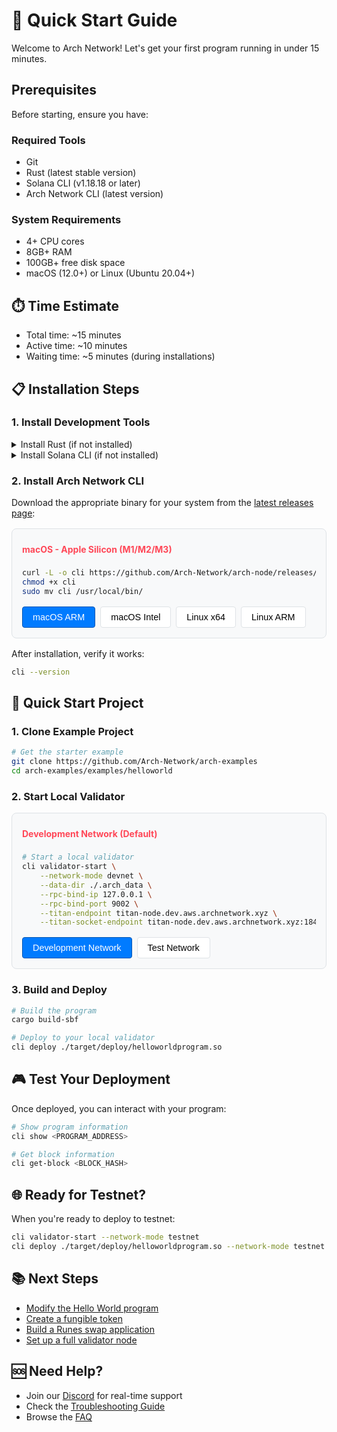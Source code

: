 # 🚀 Quick Start Guide

Welcome to Arch Network! Let's get your first program running in under 15 minutes.

## Prerequisites

Before starting, ensure you have:

### Required Tools
- Git
- Rust (latest stable version)
- Solana CLI (v1.18.18 or later)
- Arch Network CLI (latest version)

### System Requirements
- 4+ CPU cores
- 8GB+ RAM
- 100GB+ free disk space
- macOS (12.0+) or Linux (Ubuntu 20.04+)

## ⏱️ Time Estimate
- Total time: ~15 minutes
- Active time: ~10 minutes
- Waiting time: ~5 minutes (during installations)

## 📋 Installation Steps

### 1. Install Development Tools

<details>
<summary>Install Rust (if not installed)</summary>

```bash
# Install Rust using rustup
curl --proto '=https' --tlsv1.2 -sSf https://sh.rustup.rs | sh
source $HOME/.cargo/env  # Add Rust to your current shell session
rustc --version  # Verify installation
```
</details>

<details>
<summary>Install Solana CLI (if not installed)</summary>

```bash
sh -c "$(curl -sSfL https://release.solana.com/v1.18.18/install)"
solana --version  # Verify installation
```
</details>

### 2. Install Arch Network CLI

Download the appropriate binary for your system from the [latest releases page](https://github.com/Arch-Network/arch-node/releases/latest):

<div class="network-mode-container">
<div class="network-mode-header">
    <h4 id="arch-mode-title">macOS - Apple Silicon (M1/M2/M3)</h4>
</div>

<div class="network-mode-content">
<div id="mac-arm-command">

```bash
curl -L -o cli https://github.com/Arch-Network/arch-node/releases/latest/download/cli-aarch64-apple-darwin
chmod +x cli
sudo mv cli /usr/local/bin/
```

</div>
<div id="mac-intel-command" style="display: none;">

```bash
curl -L -o cli https://github.com/Arch-Network/arch-node/releases/latest/download/cli-x86_64-apple-darwin
chmod +x cli
sudo mv cli /usr/local/bin/
```

</div>
<div id="linux-x64-command" style="display: none;">

```bash
curl -L -o cli https://github.com/Arch-Network/arch-node/releases/latest/download/cli-x86_64-unknown-linux-gnu
chmod +x cli
sudo mv cli /usr/local/bin/
```

</div>
<div id="linux-arm-command" style="display: none;">

```bash
curl -L -o cli https://github.com/Arch-Network/arch-node/releases/latest/download/cli-aarch64-unknown-linux-gnu
chmod +x cli
sudo mv cli /usr/local/bin/
```

</div>
</div>

<div class="network-mode-buttons">
    <button class="network-mode-button active" onclick="switchArch('mac-arm')">macOS ARM</button>
    <button class="network-mode-button" onclick="switchArch('mac-intel')">macOS Intel</button>
    <button class="network-mode-button" onclick="switchArch('linux-x64')">Linux x64</button>
    <button class="network-mode-button" onclick="switchArch('linux-arm')">Linux ARM</button>
</div>
</div>

<script>
function switchArch(arch) {
    // Update buttons
    document.querySelectorAll('.network-mode-button').forEach(btn => {
        btn.classList.remove('active');
        if (
            (arch === 'mac-arm' && btn.textContent.includes('macOS ARM')) ||
            (arch === 'mac-intel' && btn.textContent.includes('macOS Intel')) ||
            (arch === 'linux-x64' && btn.textContent.includes('Linux x64')) ||
            (arch === 'linux-arm' && btn.textContent.includes('Linux ARM'))
        ) {
            btn.classList.add('active');
        }
    });

    // Update title
    const title = document.getElementById('arch-mode-title');
    switch (arch) {
        case 'mac-arm':
            title.textContent = 'macOS - Apple Silicon (M1/M2/M3)';
            break;
        case 'mac-intel':
            title.textContent = 'macOS - Intel';
            break;
        case 'linux-x64':
            title.textContent = 'Linux - x86_64';
            break;
        case 'linux-arm':
            title.textContent = 'Linux - ARM64';
            break;
    }

    // Show/hide appropriate command
    document.getElementById('mac-arm-command').style.display = arch === 'mac-arm' ? 'block' : 'none';
    document.getElementById('mac-intel-command').style.display = arch === 'mac-intel' ? 'block' : 'none';
    document.getElementById('linux-x64-command').style.display = arch === 'linux-x64' ? 'block' : 'none';
    document.getElementById('linux-arm-command').style.display = arch === 'linux-arm' ? 'block' : 'none';
}
</script>

After installation, verify it works:
```bash
cli --version
```

## 🚀 Quick Start Project

### 1. Clone Example Project
```bash
# Get the starter example
git clone https://github.com/Arch-Network/arch-examples
cd arch-examples/examples/helloworld
```

### 2. Start Local Validator

<div class="network-mode-container">
<div class="network-mode-header">
    <h4 id="network-mode-title">Development Network (Default)</h4>
</div>

<div class="network-mode-content">
<div id="dev-network-command">

```bash
# Start a local validator
cli validator-start \
    --network-mode devnet \
    --data-dir ./.arch_data \
    --rpc-bind-ip 127.0.0.1 \
    --rpc-bind-port 9002 \
    --titan-endpoint titan-node.dev.aws.archnetwork.xyz \
    --titan-socket-endpoint titan-node.dev.aws.archnetwork.xyz:18443
```

</div>
<div id="test-network-command" style="display: none;">

```bash
# Start a local validator
cli validator-start \
    --network-mode testnet \
    --data-dir ./.arch_data \
    --rpc-bind-ip 127.0.0.1 \
    --rpc-bind-port 9002 \
    --titan-endpoint titan-node.test.aws.archnetwork.xyz \
    --titan-socket-endpoint titan-node.test.aws.archnetwork.xyz:49332
```

</div>
</div>

<div class="network-mode-buttons">
    <button class="network-mode-button active" onclick="switchNetwork('dev')">Development Network</button>
    <button class="network-mode-button" onclick="switchNetwork('test')">Test Network</button>
</div>
</div>

<style>
.network-mode-container {
    background: #f8f9fa;
    border: 1px solid #dee2e6;
    border-radius: 8px;
    padding: 1rem;
    margin: 1rem 0;
}

.network-mode-header h4 {
    margin: 0;
    padding: 0.5rem 0;
    color: #ff4757;
}

.network-mode-buttons {
    display: flex;
    gap: 0.5rem;
    margin-top: 1rem;
}

.network-mode-button {
    padding: 0.5rem 1rem;
    border: 1px solid #dee2e6;
    border-radius: 4px;
    background: #fff;
    cursor: pointer;
    font-size: 0.9rem;
}

.network-mode-button.active {
    background: #007bff;
    color: white;
    border-color: #0056b3;
}

.network-mode-button:hover:not(.active) {
    background: #f1f3f5;
}
</style>

<script>
function switchNetwork(mode) {
    // Update buttons
    document.querySelectorAll('.network-mode-button').forEach(btn => {
        btn.classList.remove('active');
        if ((mode === 'dev' && btn.textContent.includes('Development')) ||
            (mode === 'test' && btn.textContent.includes('Test'))) {
            btn.classList.add('active');
        }
    });

    // Update title
    const title = document.getElementById('network-mode-title');
    title.textContent = mode === 'dev' ? 'Development Network (Default)' : 'Test Network';

    // Show/hide appropriate command
    document.getElementById('dev-network-command').style.display = mode === 'dev' ? 'block' : 'none';
    document.getElementById('test-network-command').style.display = mode === 'test' ? 'block' : 'none';
}
</script>

### 3. Build and Deploy
```bash
# Build the program
cargo build-sbf

# Deploy to your local validator
cli deploy ./target/deploy/helloworldprogram.so
```

## 🎮 Test Your Deployment

Once deployed, you can interact with your program:
```bash
# Show program information
cli show <PROGRAM_ADDRESS>

# Get block information
cli get-block <BLOCK_HASH>
```

## 🌐 Ready for Testnet?

When you're ready to deploy to testnet:
```bash
cli validator-start --network-mode testnet
cli deploy ./target/deploy/helloworldprogram.so --network-mode testnet
```

## 📚 Next Steps

- [Modify the Hello World program](../guides/how-to-write-arch-program.md)
- [Create a fungible token](../guides/how-to-create-a-fungible-token.md)
- [Build a Runes swap application](../guides/how-to-build-runes-swap.md)
- [Set up a full validator node](bitcoin-and-titan-setup.md)

## 🆘 Need Help?

- Join our [Discord](https://discord.gg/archnetwork) for real-time support
- Check the [Troubleshooting Guide](troubleshooting.md)
- Browse the [FAQ](faq.md)